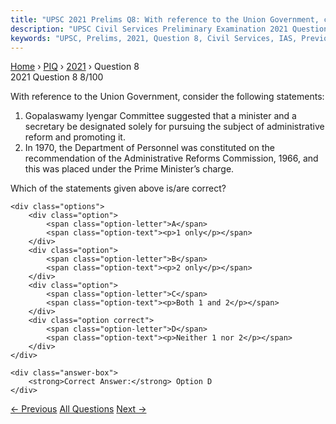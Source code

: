 ```yaml
---
title: "UPSC 2021 Prelims Q8: With reference to the Union Government, consider the followi..."
description: "UPSC Civil Services Preliminary Examination 2021 Question 8 with options and answer"
keywords: "UPSC, Prelims, 2021, Question 8, Civil Services, IAS, Previous Year Questions"
---
```


<nav class="breadcrumb">
    <a href="../../">Home</a>
    <span>›</span>
    <a href="../">PIQ</a>
    <span>›</span>
    <a href="./">2021</a>
    <span>›</span>
    <span>Question 8</span>
</nav>

<div class="question-header">
    <div class="question-meta">
        <span class="year-badge">2021</span>
        <span class="question-number">Question 8</span>
        <span class="progress">8/100</span>
    </div>
    <div class="progress-bar">
        <div class="progress-fill" style="width: 8.0%"></div>
    </div>
</div>

<div class="question-content">
    <div class="question-text">
        <p>With reference to the Union Government, consider the following statements:</p>
<ol>
<li>Gopalaswamy Iyengar Committee suggested that a minister and a secretary be designated solely for pursuing the subject of administrative reform and promoting it.</li>
<li>In 1970, the Department of Personnel was constituted on the recommendation of the Administrative Reforms Commission, 1966, and this was placed under the Prime Minister’s charge.</li>
</ol>
<p>Which of the statements given above is/are correct?</p>
    </div>
    
    <div class="options">
        <div class="option">
            <span class="option-letter">A</span>
            <span class="option-text"><p>1 only</p></span>
        </div>
        <div class="option">
            <span class="option-letter">B</span>
            <span class="option-text"><p>2 only</p></span>
        </div>
        <div class="option">
            <span class="option-letter">C</span>
            <span class="option-text"><p>Both 1 and 2</p></span>
        </div>
        <div class="option correct">
            <span class="option-letter">D</span>
            <span class="option-text"><p>Neither 1 nor 2</p></span>
        </div>
    </div>

    <div class="answer-box">
        <strong>Correct Answer:</strong> Option D
    </div>
</div>

<div class="question-nav">
    <a href="../q007-we-adopted-parliamentary-democracy-based-on-the-br/" class="nav-btn prev">← Previous</a>
    <a href="../" class="nav-btn center">All Questions</a>
    <a href="../q009-right-to-privacy-is-protected-under-which-article/" class="nav-btn next">Next →</a>
</div>

